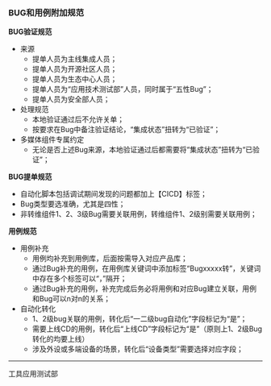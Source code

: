 ### BUG和用例附加规范

**BUG验证规范**

- 来源
  - 提单人员为主线集成人员；
  - 提单人员为开源社区人员；
  - 提单人员为生态中心人员；
  - 提单人员为“应用技术测试部”人员，同时属于“五性Bug”；
  - 提单人员为安全部人员；
- 处理规范
  - 本地验证通过后不允许关单；
  - 按要求在Bug中备注验证结论，“集成状态”扭转为“已验证”；
- 多媒体组件专属约定
  - 无论是否上述Bug来源，本地验证通过后都需要将“集成状态”扭转为“已验证”；

**BUG提单规范**

- 自动化脚本包括调试期间发现的问题都加上【CICD】标签；
- Bug类型要选准确，尤其是四性；
- 非转维组件1、2、3级Bug需要关联用例，转维组件1、2级别需要关联用例；

**用例规范**

- 用例补充
  - 用例均补充到用例库，后面按需导入对应产品库；
  - 通过Bug补充的用例，在用例库关键词中添加标签“Bugxxxxx转”，关键词中存在多个标签可以“，”隔开；
  - 通过Bug补充的用例，补充完成后务必将用例和对应Bug建立关联，用例和Bug可以n对n的关系；
- 自动化转化
  - 1、2级bug关联的用例，转化后“一二级bug自动化”字段标记为“是”；
  - 需要上线CD的用例，转化后“上线CD”字段标记为“是”（原则上1、2级Bug转化的均要上线）
  - 涉及外设或多端设备的场景，转化后“设备类型”需要选择对应字段；
  
------------------------

工具应用测试部
